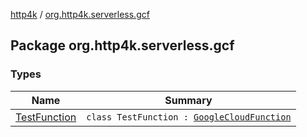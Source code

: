 [http4k](../index.md) / [org.http4k.serverless.gcf](./index.md)

## Package org.http4k.serverless.gcf

### Types

| Name | Summary |
|---|---|
| [TestFunction](-test-function/index.md) | `class TestFunction : `[`GoogleCloudFunction`](../org.http4k.serverless/-google-cloud-function/index.md) |
